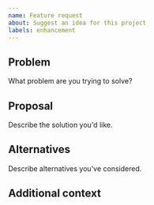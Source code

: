 ```yaml
---
name: Feature request
about: Suggest an idea for this project
labels: enhancement
---
```


## Problem
What problem are you trying to solve?

## Proposal
Describe the solution you'd like.

## Alternatives
Describe alternatives you've considered.

## Additional context


